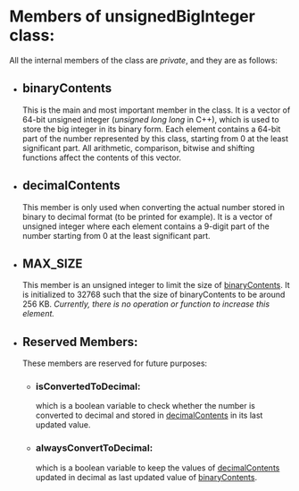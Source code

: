 # Members of unsignedBigInteger class:
All the internal members of the class are *private*, and they are as follows:
- ## binaryContents
  This is the main and most important member in the class. It is a vector of 64-bit unsigned integer (*unsigned long long* in C++),
  which is used to store the big integer in its binary form. Each element contains a 64-bit part of the number represented by this
  class, starting from 0 at the least significant part. All arithmetic, comparison, bitwise and shifting functions affect the
  contents of this vector.

- ## decimalContents
  This member is only used when converting the actual number stored in binary to decimal format (to be printed for example).
  It is a vector of unsigned integer where each element contains a 9-digit part of the number starting from 0 at the least
  significant part.

- ## MAX_SIZE
  This member is an unsigned integer to limit the size of [binaryContents](#binarycontents). It is initialized to 32768 such that the size of
  binaryContents to be around 256 KB. *Currently, there is no operation or function to increase this element.*

- ## Reserved Members:
  These members are reserved for future purposes:
    - ### isConvertedToDecimal: 
      which is a boolean variable to check whether the number is converted to decimal and stored in [decimalContents](#decimalContents) in its last updated value.
    - ### alwaysConvertToDecimal:
      which is a boolean variable to keep the values of [decimalContents](#decimalContents) updated in decimal as last updated value of [binaryContents](#binarycontents).

